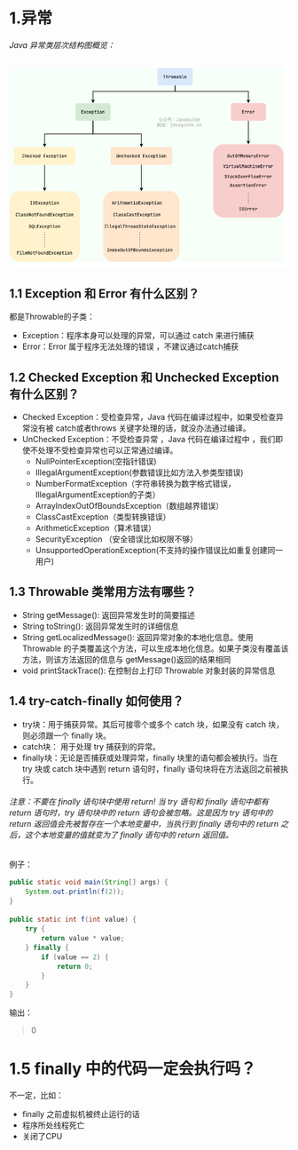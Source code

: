 # 1.异常
###### Java 异常类层次结构图概览：
![Alt text](images/Throwable.png)

## 1.1 Exception 和 Error 有什么区别？
都是Throwable的子类：
- Exception：程序本身可以处理的异常，可以通过 catch 来进行捕获
- Error：Error 属于程序无法处理的错误 ，不建议通过catch捕获

## 1.2 Checked Exception 和 Unchecked Exception 有什么区别？
- Checked Exception：受检查异常，Java 代码在编译过程中，如果受检查异常没有被 catch或者throws 关键字处理的话，就没办法通过编译。
- UnChecked Exception：不受检查异常 ，Java 代码在编译过程中 ，我们即使不处理不受检查异常也可以正常通过编译。
    - NullPointerException(空指针错误)
    - IllegalArgumentException(参数错误比如方法入参类型错误)
    - NumberFormatException（字符串转换为数字格式错误，IllegalArgumentException的子类）
    - ArrayIndexOutOfBoundsException（数组越界错误）
    - ClassCastException（类型转换错误）
    - ArithmeticException（算术错误）
    - SecurityException （安全错误比如权限不够）
    - UnsupportedOperationException(不支持的操作错误比如重复创建同一用户)

## 1.3 Throwable 类常用方法有哪些？
- String getMessage(): 返回异常发生时的简要描述
- String toString(): 返回异常发生时的详细信息
- String getLocalizedMessage(): 返回异常对象的本地化信息。使用 Throwable 的子类覆盖这个方法，可以生成本地化信息。如果子类没有覆盖该方法，则该方法返回的信息与 getMessage()返回的结果相同
- void printStackTrace(): 在控制台上打印 Throwable 对象封装的异常信息

## 1.4 try-catch-finally 如何使用？
- try块：用于捕获异常。其后可接零个或多个 catch 块，如果没有 catch 块，则必须跟一个 finally 块。
- catch块： 用于处理 try 捕获到的异常。
- finally块：无论是否捕获或处理异常，finally 块里的语句都会被执行。当在 try 块或 catch 块中遇到 return 语句时，finally 语句块将在方法返回之前被执行。

###### 注意：不要在 finally 语句块中使用 return! 当 try 语句和 finally 语句中都有 return 语句时，try 语句块中的 return 语句会被忽略。这是因为 try 语句中的 return 返回值会先被暂存在一个本地变量中，当执行到 finally 语句中的 return 之后，这个本地变量的值就变为了 finally 语句中的 return 返回值。

例子：
```java
public static void main(String[] args) {
    System.out.println(f(2));
}

public static int f(int value) {
    try {
        return value * value;
    } finally {
        if (value == 2) {
            return 0;
        }
    }
}
```
输出：
> 0

# 1.5 finally 中的代码一定会执行吗？
不一定，比如：
- finally 之前虚拟机被终止运行的话
- 程序所处线程死亡
- 关闭了CPU